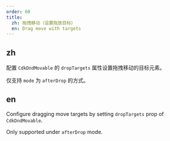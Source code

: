 ```yaml
---
order: 60
title:
  zh: 拖拽移动（设置拖放目标）
  en: Drag move with targets
---
```


## zh

配置 `CdkDndMovable` 的 `dropTargets` 属性设置拖拽移动的目标元素。

仅支持 `mode` 为 `afterDrop` 的方式。

## en

Configure dragging move targets by setting `dropTargets` prop of `CdkDndMovable`.

Only supported under `afterDrop` mode.
